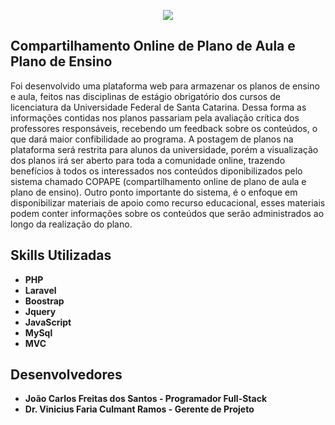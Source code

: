 <p align="center"><img src="../../Imagens/indexFoto.jpg"></p>

## Compartilhamento Online de Plano de Aula e Plano de Ensino

Foi desenvolvido uma plataforma web para armazenar os planos de ensino e aula,  feitos nas disciplinas de estágio obrigatório dos cursos de licenciatura da Universidade Federal de Santa Catarina. Dessa forma as informações contidas nos planos passariam pela avaliação crítica dos professores responsáveis, recebendo um feedback sobre os conteúdos, o que dará maior confibilidade ao programa. A postagem de planos na plataforma será restrita para alunos da universidade, porém a visualização dos planos irá ser aberto para toda a comunidade online, trazendo benefícios à todos os interessados nos conteúdos diponibilizados pelo sistema  chamado COPAPE (compartilhamento online de plano de aula e plano de ensino).
Outro ponto importante do sistema, é o enfoque em disponibilizar materiais de apoio como recurso educacional, esses materiais podem conter informações sobre os conteúdos que serão administrados ao longo da realização do plano.


## Skills Utilizadas

- **PHP**
- **Laravel**
- **Boostrap**
- **Jquery**
- **JavaScript**
- **MySql**
- **MVC**

## Desenvolvedores
- **João Carlos Freitas dos Santos - Programador Full-Stack**
- **Dr. Vinicius Faria Culmant Ramos - Gerente de Projeto**

